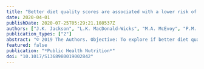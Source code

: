 ```yaml
---
title: "Better diet quality scores are associated with a lower risk of hypertension and non-fatal CVD in middle-aged Australian women over 15 years of follow-up"
date: 2020-04-01
publishDate: 2020-07-25T05:29:21.108537Z
authors: ["J.K. Jackson", "L.K. MacDonald-Wicks", "M.A. McEvoy", "P.M. Forder", "C. Holder", "C. Oldmeadow", "J.E. Byles", "A.J. Patterson"]
publication_types: ["2"]
abstract: "© 2019 The Authors. Objective: To explore if better diet quality scores as a measure of adherence to the Australian Dietary Guidelines (ADG) and the Mediterranean diet (MedDiet) are associated with a lower incidence of hypertension and non-fatal CVD.Design: Prospective analysis of the 1946-1951 cohort of the Australian Longitudinal Study on Women's Health (ALSWH). The Australian Recommended Foods Score (ARFS) was calculated as an indicator of adherence to the ADG; the Mediterranean Diet Score (MDS) measured adherence to the MedDiet. Outcomes included hypertension and non-fatal CVD. Generalised estimating equations estimated OR and 95 % CI across quartiles of diet quality scores.Setting: Australia, 2001-2016.Participants: 1946-1951 cohort of the ALSWH (n 5324), without CVD, hypertension and diabetes at baseline (2001), with complete FFQ data.Results: There were 1342 new cases of hypertension and 629 new cases of non-fatal CVD over 15 years of follow-up. Multivariate analysis indicated that women reporting better adherence to the ARFS (≥38/74) had 15 % (95 % CI 1, 28 %; P = 0·05) lower odds of hypertension and 46 % (95 % CI 6, 66 %; P = 0·1) lower odds of non-fatal CVD. Women reporting better adherence to the MDS (≥8/17) had 27 % (95 % CI 15, 47 %; P = 0·0006) lower odds of hypertension and 30 % (95 % CI 2, 50 %; P = 0·03) lower odds of non-fatal CVD.Conclusions: Better adherence to diet quality scores is associated with lower risk of hypertension and non-fatal CVD. These results support the need for updated evidenced based on the ADG as well as public health nutrition policies in Australia."
featured: false
publication: "*Public Health Nutrition*"
doi: "10.1017/S1368980019002842"
---
```


